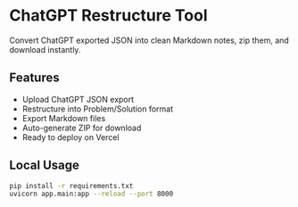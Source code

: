 # ChatGPT Restructure Tool

Convert ChatGPT exported JSON into clean Markdown notes, zip them, and download instantly.

## Features
- Upload ChatGPT JSON export
- Restructure into Problem/Solution format
- Export Markdown files
- Auto-generate ZIP for download
- Ready to deploy on Vercel

## Local Usage
```bash
pip install -r requirements.txt
uvicorn app.main:app --reload --port 8000
```

